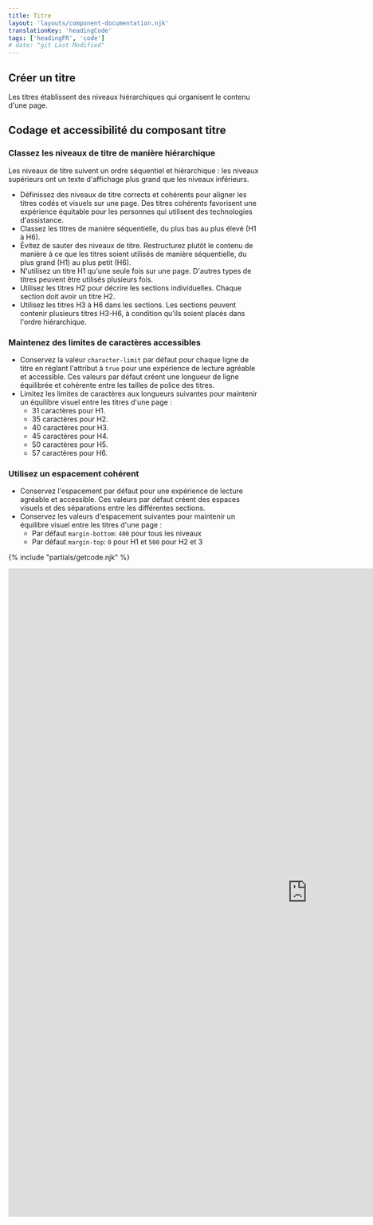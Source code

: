 ```yaml
---
title: Titre
layout: 'layouts/component-documentation.njk'
translationKey: 'headingCode'
tags: ['headingFR', 'code']
# date: "git Last Modified"
---
```


## Créer un titre

Les titres établissent des niveaux hiérarchiques qui organisent le contenu d'une page.

## Codage et accessibilité du composant titre

### Classez les niveaux de titre de manière hiérarchique

Les niveaux de titre suivent un ordre séquentiel et hiérarchique : les niveaux supérieurs ont un texte d'affichage plus grand que les niveaux inférieurs.

- Définissez des niveaux de titre corrects et cohérents pour aligner les titres codés et visuels sur une page. Des titres cohérents favorisent une expérience équitable pour les personnes qui utilisent des technologies d'assistance.
- Classez les titres de manière séquentielle, du plus bas au plus élevé (H1 à H6).
- Évitez de sauter des niveaux de titre. Restructurez plutôt le contenu de manière à ce que les titres soient utilisés de manière séquentielle, du plus grand (H1) au plus petit (H6).
- N'utilisez un titre H1 qu'une seule fois sur une page. D'autres types de titres peuvent être utilisés plusieurs fois.
- Utilisez les titres H2 pour décrire les sections individuelles. Chaque section doit avoir un titre H2.
- Utilisez les titres H3 à H6 dans les sections. Les sections peuvent contenir plusieurs titres H3-H6, à condition qu'ils soient placés dans l'ordre hiérarchique.

### Maintenez des limites de caractères accessibles

- Conservez la valeur `character-limit` par défaut pour chaque ligne de titre en réglant l'attribut à `true` pour une expérience de lecture agréable et accessible. Ces valeurs par défaut créent une longueur de ligne équilibrée et cohérente entre les tailles de police des titres.
- Limitez les limites de caractères aux longueurs suivantes pour maintenir un équilibre visuel entre les titres d'une page :
  - 31 caractères pour H1.
  - 35 caractères pour H2.
  - 40 caractères pour H3.
  - 45 caractères pour H4.
  - 50 caractères pour H5.
  - 57 caractères pour H6.

### Utilisez un espacement cohérent

- Conservez l'espacement par défaut pour une expérience de lecture agréable et accessible. Ces valeurs par défaut créent des espaces visuels et des séparations entre les différentes sections.
- Conservez les valeurs d'espacement suivantes pour maintenir un équilibre visuel entre les titres d'une page :
  - Par défaut `margin-bottom`: `400` pour tous les niveaux
  - Par défaut `margin-top`: `0` pour H1 et `500` pour H2 et 3

{% include "partials/getcode.njk" %}

<iframe
  title="Survol des propriétés et des évènements relatifs à gcds-heading."
  src="https://cds-snc.github.io/gcds-components/iframe.html?viewMode=docs&demo=true&singleStory=true&id=components-heading--events-properties&lang=fr"
  width="1200"
  height="1300"
  style="display: block; margin: 0 auto;"
  frameBorder="0"
  allow="clipboard-write"
></iframe>
